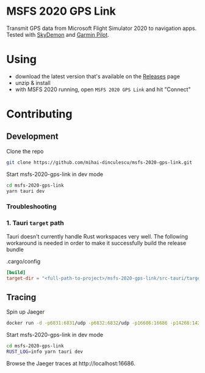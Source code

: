 # MSFS 2020 GPS Link

Transmit GPS data from Microsoft Flight Simulator 2020 to navigation apps.\
Tested with [SkyDemon](https://www.skydemon.aero) and [Garmin Pilot](https://buy.garmin.com/en-US/US/p/115856).

# Using

- download the latest version that's available on the [Releases](https://github.com/mihai-dinculescu/msfs-2020-gps-link/releases) page
- unzip & install
- with MSFS 2020 running, open `MSFS 2020 GPS Link` and hit "Connect"

# Contributing

## Development

Clone the repo

```bash
git clone https://github.com/mihai-dinculescu/msfs-2020-gps-link.git
```

Start msfs-2020-gps-link in dev mode

```bash
cd msfs-2020-gps-link
yarn tauri dev
```

### Troubleshooting

### 1. Tauri `target` path

Tauri doesn't currently handle Rust workspaces very well. The following workaround is needed in order to make it successfully build the release bundle

.cargo/config

```toml
[build]
target-dir = "<full-path-to-project>/msfs-2020-gps-link/src-tauri/target"
```

## Tracing

Spin up Jaeger

```bash
docker run -d -p6831:6831/udp -p6832:6832/udp -p16686:16686 -p14268:14268 jaegertracing/all-in-one:latest
```

Start msfs-2020-gps-link in dev mode

```bash
cd msfs-2020-gps-link
RUST_LOG=info yarn tauri dev
```

Browse the Jaeger traces at http://localhost:16686.
